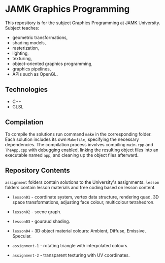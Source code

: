 # JAMK Graphics Programming

This repository is for the subject Graphics Programming at JAMK University. Subject teaches:

- geometric transformations,
- shading models,
- rasterization,
- lighting,
- texturing,
- object-oriented graphics programming,
- graphics pipelines,
- APIs such as OpenGL.

## Technologies

- C++
- GLSL

## Compilation

To compile the solutions run command `make` in the corresponding folder. Each solution includes its own `Makefile`, specifying the necessary dependencies. The compilation process involves compiling `main.cpp` and `TheApp.cpp` with debugging enabled, linking the resulting object files into an executable named `app`, and cleaning up the object files afterward.

## Repository Contents

`assignment` folders contain solutions to the University's assignments.
`lesson` folders contain lesson materials and free coding based on lesson content.

- `lesson01` - coordinate system, vertex data structure, rendering quad, 3D space transformations, adjusting face colour, multicolour tetrahedron.
- `lesson02` - scene graph.
- `lesson03` - gouraud shading.
- `lesson04` - 3D object material colours: Ambient, Diffuse, Emissive, Specular.

- `assignment-1` - rotating triangle with interpolated colours.
- `assignment-2` - transparent texturing with UV coordinates.
